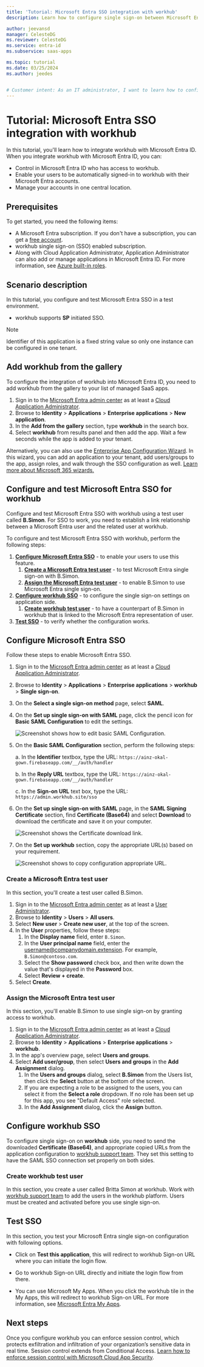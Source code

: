 ```yaml
---
title: 'Tutorial: Microsoft Entra SSO integration with workhub'
description: Learn how to configure single sign-on between Microsoft Entra ID and workhub.

author: jeevansd
manager: CelesteDG
ms.reviewer: CelesteDG
ms.service: entra-id
ms.subservice: saas-apps

ms.topic: tutorial
ms.date: 03/25/2024
ms.author: jeedes


# Customer intent: As an IT administrator, I want to learn how to configure single sign-on between Microsoft Entra ID and workhub so that I can control who has access to workhub, enable automatic sign-in with Microsoft Entra accounts, and manage my accounts in one central location.
---
```


# Tutorial: Microsoft Entra SSO integration with workhub

In this tutorial, you'll learn how to integrate workhub with Microsoft Entra ID. When you integrate workhub with Microsoft Entra ID, you can:

* Control in Microsoft Entra ID who has access to workhub.
* Enable your users to be automatically signed-in to workhub with their Microsoft Entra accounts.
* Manage your accounts in one central location.

## Prerequisites

To get started, you need the following items:

* A Microsoft Entra subscription. If you don't have a subscription, you can get a [free account](https://azure.microsoft.com/free/).
* workhub single sign-on (SSO) enabled subscription.
* Along with Cloud Application Administrator, Application Administrator can also add or manage applications in Microsoft Entra ID.
For more information, see [Azure built-in roles](~/identity/role-based-access-control/permissions-reference.md).

## Scenario description

In this tutorial, you configure and test Microsoft Entra SSO in a test environment.

* workhub supports **SP** initiated SSO.

> [!NOTE]
> Identifier of this application is a fixed string value so only one instance can be configured in one tenant.

## Add workhub from the gallery

To configure the integration of workhub into Microsoft Entra ID, you need to add workhub from the gallery to your list of managed SaaS apps.

1. Sign in to the [Microsoft Entra admin center](https://entra.microsoft.com) as at least a [Cloud Application Administrator](~/identity/role-based-access-control/permissions-reference.md#cloud-application-administrator).
1. Browse to **Identity** > **Applications** > **Enterprise applications** > **New application**.
1. In the **Add from the gallery** section, type **workhub** in the search box.
1. Select **workhub** from results panel and then add the app. Wait a few seconds while the app is added to your tenant.

 Alternatively, you can also use the [Enterprise App Configuration Wizard](https://portal.office.com/AdminPortal/home?Q=Docs#/azureadappintegration). In this wizard, you can add an application to your tenant, add users/groups to the app, assign roles, and walk through the SSO configuration as well. [Learn more about Microsoft 365 wizards.](/microsoft-365/admin/misc/azure-ad-setup-guides)

<a name='configure-and-test-azure-ad-sso-for-workhub'></a>

## Configure and test Microsoft Entra SSO for workhub

Configure and test Microsoft Entra SSO with workhub using a test user called **B.Simon**. For SSO to work, you need to establish a link relationship between a Microsoft Entra user and the related user at workhub.

To configure and test Microsoft Entra SSO with workhub, perform the following steps:

1. **[Configure Microsoft Entra SSO](#configure-azure-ad-sso)** - to enable your users to use this feature.
    1. **[Create a Microsoft Entra test user](#create-an-azure-ad-test-user)** - to test Microsoft Entra single sign-on with B.Simon.
    1. **[Assign the Microsoft Entra test user](#assign-the-azure-ad-test-user)** - to enable B.Simon to use Microsoft Entra single sign-on.
1. **[Configure workhub SSO](#configure-workhub-sso)** - to configure the single sign-on settings on application side.
    1. **[Create workhub test user](#create-workhub-test-user)** - to have a counterpart of B.Simon in workhub that is linked to the Microsoft Entra representation of user.
1. **[Test SSO](#test-sso)** - to verify whether the configuration works.

<a name='configure-azure-ad-sso'></a>

## Configure Microsoft Entra SSO

Follow these steps to enable Microsoft Entra SSO.

1. Sign in to the [Microsoft Entra admin center](https://entra.microsoft.com) as at least a [Cloud Application Administrator](~/identity/role-based-access-control/permissions-reference.md#cloud-application-administrator).
1. Browse to **Identity** > **Applications** > **Enterprise applications** > **workhub** > **Single sign-on**.
1. On the **Select a single sign-on method** page, select **SAML**.
1. On the **Set up single sign-on with SAML** page, click the pencil icon for **Basic SAML Configuration** to edit the settings.

    ![Screenshot shows how to edit basic SAML Configuration.](common/edit-urls.png "Configuration")

1. On the **Basic SAML Configuration** section, perform the following steps:

    a. In the **Identifier** textbox, type the URL:
    `https://ainz-okal-gown.firebaseapp.com/__/auth/handler`

    b. In the **Reply URL** textbox, type the URL:
    `https://ainz-okal-gown.firebaseapp.com/__/auth/handler`

    c. In the **Sign-on URL** text box, type the URL:
    `https://admin.workhub.site/sso`

1. On the **Set up single sign-on with SAML** page, in the **SAML Signing Certificate** section,  find **Certificate (Base64)** and select **Download** to download the certificate and save it on your computer.

    ![Screenshot shows the Certificate download link.](common/certificatebase64.png "Certificate")

1. On the **Set up workhub** section, copy the appropriate URL(s) based on your requirement.

	![Screenshot shows to copy configuration appropriate URL.](common/copy-configuration-urls.png "Metadata")  

<a name='create-an-azure-ad-test-user'></a>

### Create a Microsoft Entra test user

In this section, you'll create a test user called B.Simon.

1. Sign in to the [Microsoft Entra admin center](https://entra.microsoft.com) as at least a [User Administrator](~/identity/role-based-access-control/permissions-reference.md#user-administrator).
1. Browse to **Identity** > **Users** > **All users**.
1. Select **New user** > **Create new user**, at the top of the screen.
1. In the **User** properties, follow these steps:
   1. In the **Display name** field, enter `B.Simon`.  
   1. In the **User principal name** field, enter the username@companydomain.extension. For example, `B.Simon@contoso.com`.
   1. Select the **Show password** check box, and then write down the value that's displayed in the **Password** box.
   1. Select **Review + create**.
1. Select **Create**.

<a name='assign-the-azure-ad-test-user'></a>

### Assign the Microsoft Entra test user

In this section, you'll enable B.Simon to use single sign-on by granting access to workhub.

1. Sign in to the [Microsoft Entra admin center](https://entra.microsoft.com) as at least a [Cloud Application Administrator](~/identity/role-based-access-control/permissions-reference.md#cloud-application-administrator).
1. Browse to **Identity** > **Applications** > **Enterprise applications** > **workhub**.
1. In the app's overview page, select **Users and groups**.
1. Select **Add user/group**, then select **Users and groups** in the **Add Assignment** dialog.
   1. In the **Users and groups** dialog, select **B.Simon** from the Users list, then click the **Select** button at the bottom of the screen.
   1. If you are expecting a role to be assigned to the users, you can select it from the **Select a role** dropdown. If no role has been set up for this app, you see "Default Access" role selected.
   1. In the **Add Assignment** dialog, click the **Assign** button.

## Configure workhub SSO

To configure single sign-on on **workhub** side, you need to send the downloaded **Certificate (Base64)**, and appropriate copied URLs from the application configuration to [workhub support team](mailto:support_work@bitkey.jp). They set this setting to have the SAML SSO connection set properly on both sides.

### Create workhub test user

In this section, you create a user called Britta Simon at workhub. Work with [workhub support team](mailto:support_work@bitkey.jp) to add the users in the workhub platform. Users must be created and activated before you use single sign-on.

## Test SSO 

In this section, you test your Microsoft Entra single sign-on configuration with following options. 

* Click on **Test this application**, this will redirect to workhub Sign-on URL where you can initiate the login flow. 

* Go to workhub Sign-on URL directly and initiate the login flow from there.

* You can use Microsoft My Apps. When you click the workhub tile in the My Apps, this will redirect to workhub Sign-on URL. For more information, see [Microsoft Entra My Apps](/azure/active-directory/manage-apps/end-user-experiences#azure-ad-my-apps).

## Next steps

Once you configure workhub you can enforce session control, which protects exfiltration and infiltration of your organization’s sensitive data in real time. Session control extends from Conditional Access. [Learn how to enforce session control with Microsoft Cloud App Security](/cloud-app-security/proxy-deployment-aad).

